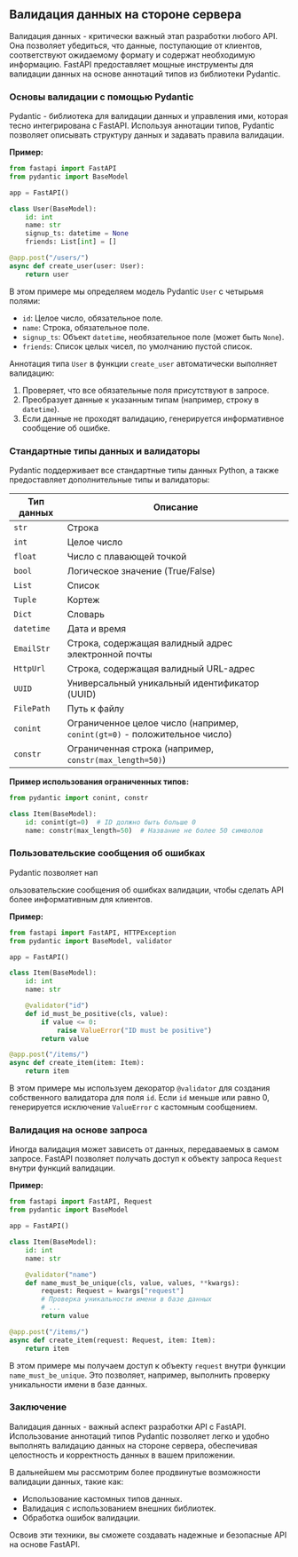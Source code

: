 ## Валидация данных на стороне сервера

Валидация данных - критически важный этап разработки любого API. Она позволяет убедиться, что данные, поступающие от клиентов, соответствуют ожидаемому формату и содержат необходимую информацию. FastAPI предоставляет мощные инструменты для валидации данных на основе аннотаций типов из библиотеки Pydantic.

### Основы валидации с помощью Pydantic

Pydantic - библиотека для валидации данных и управления ими, которая тесно интегрирована с FastAPI. Используя аннотации типов, Pydantic позволяет описывать структуру данных и задавать правила валидации.

**Пример:**

```python
from fastapi import FastAPI
from pydantic import BaseModel

app = FastAPI()

class User(BaseModel):
    id: int
    name: str
    signup_ts: datetime = None
    friends: List[int] = []

@app.post("/users/")
async def create_user(user: User):
    return user
```

В этом примере мы определяем модель Pydantic `User` с четырьмя полями:

* `id`: Целое число, обязательное поле.
* `name`: Строка, обязательное поле.
* `signup_ts`: Объект `datetime`, необязательное поле (может быть `None`).
* `friends`: Список целых чисел, по умолчанию пустой список.

Аннотация типа `User` в функции `create_user`  автоматически выполняет валидацию:

1. Проверяет, что все обязательные поля присутствуют в запросе.
2. Преобразует данные к указанным типам (например, строку в `datetime`).
3. Если данные не проходят валидацию, генерируется информативное сообщение об ошибке.

### Стандартные типы данных и валидаторы

Pydantic поддерживает все стандартные типы данных Python, а также предоставляет дополнительные типы и валидаторы:

| Тип данных     | Описание                                                                       |
|-----------------|---------------------------------------------------------------------------------|
| `str`          | Строка                                                                         |
| `int`          | Целое число                                                                     |
| `float`        | Число с плавающей точкой                                                     |
| `bool`         | Логическое значение (True/False)                                            |
| `List`         | Список                                                                          |
| `Tuple`        | Кортеж                                                                          |
| `Dict`         | Словарь                                                                         |
| `datetime`     | Дата и время                                                                    |
| `EmailStr`     | Строка, содержащая валидный адрес электронной почты                             |
| `HttpUrl`      | Строка, содержащая валидный URL-адрес                                          |
| `UUID`         | Универсальный уникальный идентификатор (UUID)                                |
| `FilePath`     | Путь к файлу                                                                  |
| `conint`       | Ограниченное целое число (например, `conint(gt=0)` - положительное число)  |
| `constr`       | Ограниченная строка (например, `constr(max_length=50)`)                      |

**Пример использования ограниченных типов:**

```python
from pydantic import conint, constr

class Item(BaseModel):
    id: conint(gt=0)  # ID должно быть больше 0
    name: constr(max_length=50)  # Название не более 50 символов
```

### Пользовательские сообщения об ошибках

Pydantic позволяет нап

ользовательские сообщения об ошибках валидации, чтобы сделать API более информативным для клиентов. 

**Пример:**

```python
from fastapi import FastAPI, HTTPException
from pydantic import BaseModel, validator

app = FastAPI()

class Item(BaseModel):
    id: int
    name: str

    @validator("id")
    def id_must_be_positive(cls, value):
        if value <= 0:
            raise ValueError("ID must be positive")
        return value

@app.post("/items/")
async def create_item(item: Item):
    return item
```

В этом примере мы используем декоратор `@validator` для создания собственного валидатора для поля `id`. 
Если `id` меньше или равно 0, генерируется исключение `ValueError` с кастомным сообщением.

### Валидация на основе запроса

Иногда валидация может зависеть от данных, передаваемых в самом запросе. FastAPI позволяет получать доступ к объекту запроса `Request` внутри функций валидации.

**Пример:**

```python
from fastapi import FastAPI, Request
from pydantic import BaseModel

app = FastAPI()

class Item(BaseModel):
    id: int
    name: str

    @validator("name")
    def name_must_be_unique(cls, value, values, **kwargs):
        request: Request = kwargs["request"]
        # Проверка уникальности имени в базе данных
        # ...
        return value

@app.post("/items/")
async def create_item(request: Request, item: Item):
    return item
```

В этом примере мы получаем доступ к объекту `request` внутри функции `name_must_be_unique`. 
Это позволяет, например, выполнить проверку уникальности имени в базе данных.


### Заключение

Валидация данных - важный аспект разработки API с FastAPI. Использование аннотаций типов Pydantic позволяет легко и удобно выполнять валидацию данных на стороне сервера, обеспечивая целостность и корректность данных в вашем приложении.

В дальнейшем мы рассмотрим более продвинутые возможности валидации данных, такие как:

* Использование кастомных типов данных.
* Валидация с использованием внешних библиотек.
* Обработка ошибок валидации.

Освоив эти техники, вы сможете создавать надежные и безопасные API на основе FastAPI.
